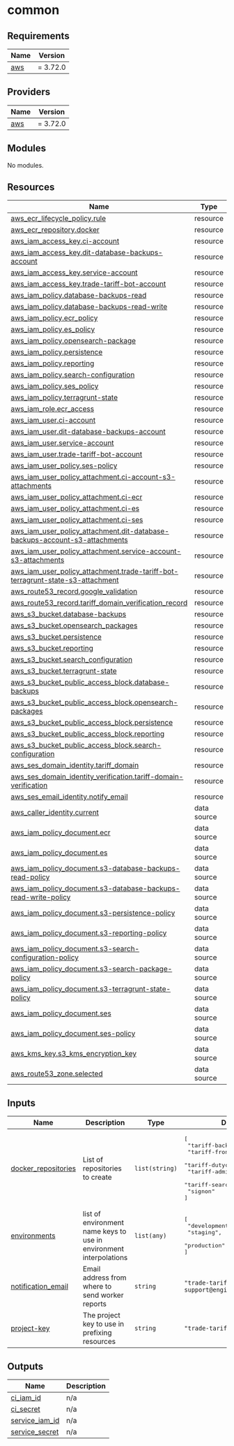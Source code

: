 # common

<!-- BEGINNING OF PRE-COMMIT-TERRAFORM DOCS HOOK -->
## Requirements

| Name | Version |
|------|---------|
| <a name="requirement_aws"></a> [aws](#requirement\_aws) | = 3.72.0 |

## Providers

| Name | Version |
|------|---------|
| <a name="provider_aws"></a> [aws](#provider\_aws) | = 3.72.0 |

## Modules

No modules.

## Resources

| Name | Type |
|------|------|
| [aws_ecr_lifecycle_policy.rule](https://registry.terraform.io/providers/hashicorp/aws/3.72.0/docs/resources/ecr_lifecycle_policy) | resource |
| [aws_ecr_repository.docker](https://registry.terraform.io/providers/hashicorp/aws/3.72.0/docs/resources/ecr_repository) | resource |
| [aws_iam_access_key.ci-account](https://registry.terraform.io/providers/hashicorp/aws/3.72.0/docs/resources/iam_access_key) | resource |
| [aws_iam_access_key.dit-database-backups-account](https://registry.terraform.io/providers/hashicorp/aws/3.72.0/docs/resources/iam_access_key) | resource |
| [aws_iam_access_key.service-account](https://registry.terraform.io/providers/hashicorp/aws/3.72.0/docs/resources/iam_access_key) | resource |
| [aws_iam_access_key.trade-tariff-bot-account](https://registry.terraform.io/providers/hashicorp/aws/3.72.0/docs/resources/iam_access_key) | resource |
| [aws_iam_policy.database-backups-read](https://registry.terraform.io/providers/hashicorp/aws/3.72.0/docs/resources/iam_policy) | resource |
| [aws_iam_policy.database-backups-read-write](https://registry.terraform.io/providers/hashicorp/aws/3.72.0/docs/resources/iam_policy) | resource |
| [aws_iam_policy.ecr_policy](https://registry.terraform.io/providers/hashicorp/aws/3.72.0/docs/resources/iam_policy) | resource |
| [aws_iam_policy.es_policy](https://registry.terraform.io/providers/hashicorp/aws/3.72.0/docs/resources/iam_policy) | resource |
| [aws_iam_policy.opensearch-package](https://registry.terraform.io/providers/hashicorp/aws/3.72.0/docs/resources/iam_policy) | resource |
| [aws_iam_policy.persistence](https://registry.terraform.io/providers/hashicorp/aws/3.72.0/docs/resources/iam_policy) | resource |
| [aws_iam_policy.reporting](https://registry.terraform.io/providers/hashicorp/aws/3.72.0/docs/resources/iam_policy) | resource |
| [aws_iam_policy.search-configuration](https://registry.terraform.io/providers/hashicorp/aws/3.72.0/docs/resources/iam_policy) | resource |
| [aws_iam_policy.ses_policy](https://registry.terraform.io/providers/hashicorp/aws/3.72.0/docs/resources/iam_policy) | resource |
| [aws_iam_policy.terragrunt-state](https://registry.terraform.io/providers/hashicorp/aws/3.72.0/docs/resources/iam_policy) | resource |
| [aws_iam_role.ecr_access](https://registry.terraform.io/providers/hashicorp/aws/3.72.0/docs/resources/iam_role) | resource |
| [aws_iam_user.ci-account](https://registry.terraform.io/providers/hashicorp/aws/3.72.0/docs/resources/iam_user) | resource |
| [aws_iam_user.dit-database-backups-account](https://registry.terraform.io/providers/hashicorp/aws/3.72.0/docs/resources/iam_user) | resource |
| [aws_iam_user.service-account](https://registry.terraform.io/providers/hashicorp/aws/3.72.0/docs/resources/iam_user) | resource |
| [aws_iam_user.trade-tariff-bot-account](https://registry.terraform.io/providers/hashicorp/aws/3.72.0/docs/resources/iam_user) | resource |
| [aws_iam_user_policy.ses-policy](https://registry.terraform.io/providers/hashicorp/aws/3.72.0/docs/resources/iam_user_policy) | resource |
| [aws_iam_user_policy_attachment.ci-account-s3-attachments](https://registry.terraform.io/providers/hashicorp/aws/3.72.0/docs/resources/iam_user_policy_attachment) | resource |
| [aws_iam_user_policy_attachment.ci-ecr](https://registry.terraform.io/providers/hashicorp/aws/3.72.0/docs/resources/iam_user_policy_attachment) | resource |
| [aws_iam_user_policy_attachment.ci-es](https://registry.terraform.io/providers/hashicorp/aws/3.72.0/docs/resources/iam_user_policy_attachment) | resource |
| [aws_iam_user_policy_attachment.ci-ses](https://registry.terraform.io/providers/hashicorp/aws/3.72.0/docs/resources/iam_user_policy_attachment) | resource |
| [aws_iam_user_policy_attachment.dit-database-backups-account-s3-attachments](https://registry.terraform.io/providers/hashicorp/aws/3.72.0/docs/resources/iam_user_policy_attachment) | resource |
| [aws_iam_user_policy_attachment.service-account-s3-attachments](https://registry.terraform.io/providers/hashicorp/aws/3.72.0/docs/resources/iam_user_policy_attachment) | resource |
| [aws_iam_user_policy_attachment.trade-tariff-bot-terragrunt-state-s3-attachment](https://registry.terraform.io/providers/hashicorp/aws/3.72.0/docs/resources/iam_user_policy_attachment) | resource |
| [aws_route53_record.google_validation](https://registry.terraform.io/providers/hashicorp/aws/3.72.0/docs/resources/route53_record) | resource |
| [aws_route53_record.tariff_domain_verification_record](https://registry.terraform.io/providers/hashicorp/aws/3.72.0/docs/resources/route53_record) | resource |
| [aws_s3_bucket.database-backups](https://registry.terraform.io/providers/hashicorp/aws/3.72.0/docs/resources/s3_bucket) | resource |
| [aws_s3_bucket.opensearch_packages](https://registry.terraform.io/providers/hashicorp/aws/3.72.0/docs/resources/s3_bucket) | resource |
| [aws_s3_bucket.persistence](https://registry.terraform.io/providers/hashicorp/aws/3.72.0/docs/resources/s3_bucket) | resource |
| [aws_s3_bucket.reporting](https://registry.terraform.io/providers/hashicorp/aws/3.72.0/docs/resources/s3_bucket) | resource |
| [aws_s3_bucket.search_configuration](https://registry.terraform.io/providers/hashicorp/aws/3.72.0/docs/resources/s3_bucket) | resource |
| [aws_s3_bucket.terragrunt-state](https://registry.terraform.io/providers/hashicorp/aws/3.72.0/docs/resources/s3_bucket) | resource |
| [aws_s3_bucket_public_access_block.database-backups](https://registry.terraform.io/providers/hashicorp/aws/3.72.0/docs/resources/s3_bucket_public_access_block) | resource |
| [aws_s3_bucket_public_access_block.opensearch-packages](https://registry.terraform.io/providers/hashicorp/aws/3.72.0/docs/resources/s3_bucket_public_access_block) | resource |
| [aws_s3_bucket_public_access_block.persistence](https://registry.terraform.io/providers/hashicorp/aws/3.72.0/docs/resources/s3_bucket_public_access_block) | resource |
| [aws_s3_bucket_public_access_block.reporting](https://registry.terraform.io/providers/hashicorp/aws/3.72.0/docs/resources/s3_bucket_public_access_block) | resource |
| [aws_s3_bucket_public_access_block.search-configuration](https://registry.terraform.io/providers/hashicorp/aws/3.72.0/docs/resources/s3_bucket_public_access_block) | resource |
| [aws_ses_domain_identity.tariff_domain](https://registry.terraform.io/providers/hashicorp/aws/3.72.0/docs/resources/ses_domain_identity) | resource |
| [aws_ses_domain_identity_verification.tariff-domain-verification](https://registry.terraform.io/providers/hashicorp/aws/3.72.0/docs/resources/ses_domain_identity_verification) | resource |
| [aws_ses_email_identity.notify_email](https://registry.terraform.io/providers/hashicorp/aws/3.72.0/docs/resources/ses_email_identity) | resource |
| [aws_caller_identity.current](https://registry.terraform.io/providers/hashicorp/aws/3.72.0/docs/data-sources/caller_identity) | data source |
| [aws_iam_policy_document.ecr](https://registry.terraform.io/providers/hashicorp/aws/3.72.0/docs/data-sources/iam_policy_document) | data source |
| [aws_iam_policy_document.es](https://registry.terraform.io/providers/hashicorp/aws/3.72.0/docs/data-sources/iam_policy_document) | data source |
| [aws_iam_policy_document.s3-database-backups-read-policy](https://registry.terraform.io/providers/hashicorp/aws/3.72.0/docs/data-sources/iam_policy_document) | data source |
| [aws_iam_policy_document.s3-database-backups-read-write-policy](https://registry.terraform.io/providers/hashicorp/aws/3.72.0/docs/data-sources/iam_policy_document) | data source |
| [aws_iam_policy_document.s3-persistence-policy](https://registry.terraform.io/providers/hashicorp/aws/3.72.0/docs/data-sources/iam_policy_document) | data source |
| [aws_iam_policy_document.s3-reporting-policy](https://registry.terraform.io/providers/hashicorp/aws/3.72.0/docs/data-sources/iam_policy_document) | data source |
| [aws_iam_policy_document.s3-search-configuration-policy](https://registry.terraform.io/providers/hashicorp/aws/3.72.0/docs/data-sources/iam_policy_document) | data source |
| [aws_iam_policy_document.s3-search-package-policy](https://registry.terraform.io/providers/hashicorp/aws/3.72.0/docs/data-sources/iam_policy_document) | data source |
| [aws_iam_policy_document.s3-terragrunt-state-policy](https://registry.terraform.io/providers/hashicorp/aws/3.72.0/docs/data-sources/iam_policy_document) | data source |
| [aws_iam_policy_document.ses](https://registry.terraform.io/providers/hashicorp/aws/3.72.0/docs/data-sources/iam_policy_document) | data source |
| [aws_iam_policy_document.ses-policy](https://registry.terraform.io/providers/hashicorp/aws/3.72.0/docs/data-sources/iam_policy_document) | data source |
| [aws_kms_key.s3_kms_encryption_key](https://registry.terraform.io/providers/hashicorp/aws/3.72.0/docs/data-sources/kms_key) | data source |
| [aws_route53_zone.selected](https://registry.terraform.io/providers/hashicorp/aws/3.72.0/docs/data-sources/route53_zone) | data source |

## Inputs

| Name | Description | Type | Default | Required |
|------|-------------|------|---------|:--------:|
| <a name="input_docker_repositories"></a> [docker\_repositories](#input\_docker\_repositories) | List of repositories to create | `list(string)` | <pre>[<br>  "tariff-backend",<br>  "tariff-frontend",<br>  "tariff-dutycalculator",<br>  "tariff-admin",<br>  "tariff-search-query-parser",<br>  "signon"<br>]</pre> | no |
| <a name="input_environments"></a> [environments](#input\_environments) | list of environment name keys to use in environment interpolations | `list(any)` | <pre>[<br>  "development",<br>  "staging",<br>  "production"<br>]</pre> | no |
| <a name="input_notification_email"></a> [notification\_email](#input\_notification\_email) | Email address from where to send worker reports | `string` | `"trade-tariff-support@enginegroup.com"` | no |
| <a name="input_project-key"></a> [project-key](#input\_project-key) | The project key to use in prefixing resources | `string` | `"trade-tariff"` | no |

## Outputs

| Name | Description |
|------|-------------|
| <a name="output_ci_iam_id"></a> [ci\_iam\_id](#output\_ci\_iam\_id) | n/a |
| <a name="output_ci_secret"></a> [ci\_secret](#output\_ci\_secret) | n/a |
| <a name="output_service_iam_id"></a> [service\_iam\_id](#output\_service\_iam\_id) | n/a |
| <a name="output_service_secret"></a> [service\_secret](#output\_service\_secret) | n/a |
<!-- END OF PRE-COMMIT-TERRAFORM DOCS HOOK -->
